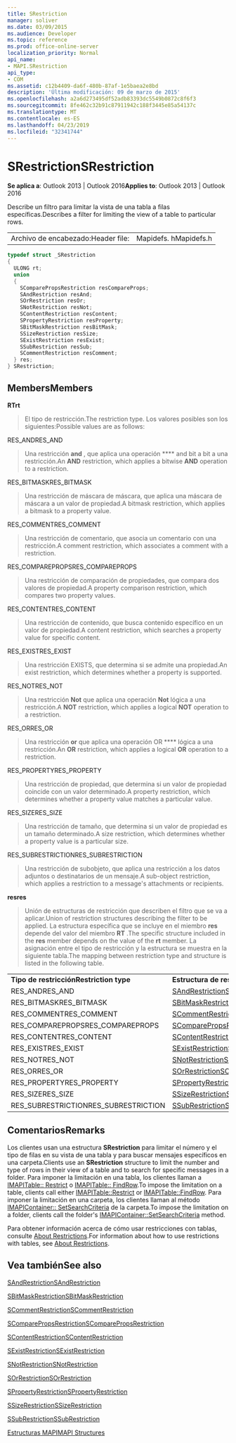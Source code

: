 ```yaml
---
title: SRestriction
manager: soliver
ms.date: 03/09/2015
ms.audience: Developer
ms.topic: reference
ms.prod: office-online-server
localization_priority: Normal
api_name:
- MAPI.SRestriction
api_type:
- COM
ms.assetid: c12b4409-da6f-480b-87af-1e5baea2e8bd
description: 'Última modificación: 09 de marzo de 2015'
ms.openlocfilehash: a2a6d273495df52adb83393dc5549b0872c8f6f3
ms.sourcegitcommit: 8fe462c32b91c87911942c188f3445e85a54137c
ms.translationtype: MT
ms.contentlocale: es-ES
ms.lasthandoff: 04/23/2019
ms.locfileid: "32341744"
---
```

# <a name="srestriction"></a><span data-ttu-id="edc20-103">SRestriction</span><span class="sxs-lookup"><span data-stu-id="edc20-103">SRestriction</span></span>

  
  
<span data-ttu-id="edc20-104">**Se aplica a**: Outlook 2013 | Outlook 2016</span><span class="sxs-lookup"><span data-stu-id="edc20-104">**Applies to**: Outlook 2013 | Outlook 2016</span></span> 
  
<span data-ttu-id="edc20-105">Describe un filtro para limitar la vista de una tabla a filas específicas.</span><span class="sxs-lookup"><span data-stu-id="edc20-105">Describes a filter for limiting the view of a table to particular rows.</span></span> 
  
|||
|:-----|:-----|
|<span data-ttu-id="edc20-106">Archivo de encabezado:</span><span class="sxs-lookup"><span data-stu-id="edc20-106">Header file:</span></span>  <br/> |<span data-ttu-id="edc20-107">Mapidefs. h</span><span class="sxs-lookup"><span data-stu-id="edc20-107">Mapidefs.h</span></span>  <br/> |
   
```cpp
typedef struct _SRestriction
{
  ULONG rt;
  union
  {
    SComparePropsRestriction resCompareProps;
    SAndRestriction resAnd;
    SOrRestriction resOr;
    SNotRestriction resNot;
    SContentRestriction resContent;
    SPropertyRestriction resProperty;
    SBitMaskRestriction resBitMask;
    SSizeRestriction resSize;
    SExistRestriction resExist;
    SSubRestriction resSub;
    SCommentRestriction resComment;
  } res;
} SRestriction;

```

## <a name="members"></a><span data-ttu-id="edc20-108">Members</span><span class="sxs-lookup"><span data-stu-id="edc20-108">Members</span></span>

 <span data-ttu-id="edc20-109">**RT**</span><span class="sxs-lookup"><span data-stu-id="edc20-109">**rt**</span></span>
  
> <span data-ttu-id="edc20-110">El tipo de restricción.</span><span class="sxs-lookup"><span data-stu-id="edc20-110">The restriction type.</span></span> <span data-ttu-id="edc20-111">Los valores posibles son los siguientes:</span><span class="sxs-lookup"><span data-stu-id="edc20-111">Possible values are as follows:</span></span> 
    
<span data-ttu-id="edc20-112">RES_AND</span><span class="sxs-lookup"><span data-stu-id="edc20-112">RES_AND</span></span> 
  
> <span data-ttu-id="edc20-113">Una restricción **and** , que aplica una operación \*\*\*\* and bit a bit a una restricción.</span><span class="sxs-lookup"><span data-stu-id="edc20-113">An **AND** restriction, which applies a bitwise **AND** operation to a restriction.</span></span> 
    
<span data-ttu-id="edc20-114">RES_BITMASK</span><span class="sxs-lookup"><span data-stu-id="edc20-114">RES_BITMASK</span></span> 
  
> <span data-ttu-id="edc20-115">Una restricción de máscara de máscara, que aplica una máscara de máscara a un valor de propiedad.</span><span class="sxs-lookup"><span data-stu-id="edc20-115">A bitmask restriction, which applies a bitmask to a property value.</span></span>
    
<span data-ttu-id="edc20-116">RES_COMMENT</span><span class="sxs-lookup"><span data-stu-id="edc20-116">RES_COMMENT</span></span> 
  
> <span data-ttu-id="edc20-117">Una restricción de comentario, que asocia un comentario con una restricción.</span><span class="sxs-lookup"><span data-stu-id="edc20-117">A comment restriction, which associates a comment with a restriction.</span></span>
    
<span data-ttu-id="edc20-118">RES_COMPAREPROPS</span><span class="sxs-lookup"><span data-stu-id="edc20-118">RES_COMPAREPROPS</span></span> 
  
> <span data-ttu-id="edc20-119">Una restricción de comparación de propiedades, que compara dos valores de propiedad.</span><span class="sxs-lookup"><span data-stu-id="edc20-119">A property comparison restriction, which compares two property values.</span></span>
    
<span data-ttu-id="edc20-120">RES_CONTENT</span><span class="sxs-lookup"><span data-stu-id="edc20-120">RES_CONTENT</span></span> 
  
> <span data-ttu-id="edc20-121">Una restricción de contenido, que busca contenido específico en un valor de propiedad.</span><span class="sxs-lookup"><span data-stu-id="edc20-121">A content restriction, which searches a property value for specific content.</span></span>
    
<span data-ttu-id="edc20-122">RES_EXIST</span><span class="sxs-lookup"><span data-stu-id="edc20-122">RES_EXIST</span></span> 
  
> <span data-ttu-id="edc20-123">Una restricción EXISTS, que determina si se admite una propiedad.</span><span class="sxs-lookup"><span data-stu-id="edc20-123">An exist restriction, which determines whether a property is supported.</span></span>
    
<span data-ttu-id="edc20-124">RES_NOT</span><span class="sxs-lookup"><span data-stu-id="edc20-124">RES_NOT</span></span> 
  
> <span data-ttu-id="edc20-125">Una restricción **Not** que aplica una operación **Not** lógica a una restricción.</span><span class="sxs-lookup"><span data-stu-id="edc20-125">A **NOT** restriction, which applies a logical **NOT** operation to a restriction.</span></span> 
    
<span data-ttu-id="edc20-126">RES_OR</span><span class="sxs-lookup"><span data-stu-id="edc20-126">RES_OR</span></span> 
  
> <span data-ttu-id="edc20-127">Una restricción **or** que aplica una operación OR \*\*\*\* lógica a una restricción.</span><span class="sxs-lookup"><span data-stu-id="edc20-127">An **OR** restriction, which applies a logical **OR** operation to a restriction.</span></span> 
    
<span data-ttu-id="edc20-128">RES_PROPERTY</span><span class="sxs-lookup"><span data-stu-id="edc20-128">RES_PROPERTY</span></span> 
  
> <span data-ttu-id="edc20-129">Una restricción de propiedad, que determina si un valor de propiedad coincide con un valor determinado.</span><span class="sxs-lookup"><span data-stu-id="edc20-129">A property restriction, which determines whether a property value matches a particular value.</span></span>
    
<span data-ttu-id="edc20-130">RES_SIZE</span><span class="sxs-lookup"><span data-stu-id="edc20-130">RES_SIZE</span></span> 
  
> <span data-ttu-id="edc20-131">Una restricción de tamaño, que determina si un valor de propiedad es un tamaño determinado.</span><span class="sxs-lookup"><span data-stu-id="edc20-131">A size restriction, which determines whether a property value is a particular size.</span></span>
    
<span data-ttu-id="edc20-132">RES_SUBRESTRICTION</span><span class="sxs-lookup"><span data-stu-id="edc20-132">RES_SUBRESTRICTION</span></span> 
  
> <span data-ttu-id="edc20-133">Una restricción de subobjeto, que aplica una restricción a los datos adjuntos o destinatarios de un mensaje.</span><span class="sxs-lookup"><span data-stu-id="edc20-133">A sub-object restriction, which applies a restriction to a message's attachments or recipients.</span></span>
    
 <span data-ttu-id="edc20-134">**res**</span><span class="sxs-lookup"><span data-stu-id="edc20-134">**res**</span></span>
  
> <span data-ttu-id="edc20-135">Unión de estructuras de restricción que describen el filtro que se va a aplicar.</span><span class="sxs-lookup"><span data-stu-id="edc20-135">Union of restriction structures describing the filter to be applied.</span></span> <span data-ttu-id="edc20-136">La estructura específica que se incluye en el miembro **res** depende del valor del miembro **RT** .</span><span class="sxs-lookup"><span data-stu-id="edc20-136">The specific structure included in the **res** member depends on the value of the **rt** member.</span></span> <span data-ttu-id="edc20-137">La asignación entre el tipo de restricción y la estructura se muestra en la siguiente tabla.</span><span class="sxs-lookup"><span data-stu-id="edc20-137">The mapping between restriction type and structure is listed in the following table.</span></span> 
    
|||
|:-----|:-----|
|<span data-ttu-id="edc20-138">**Tipo de restricción**</span><span class="sxs-lookup"><span data-stu-id="edc20-138">**Restriction type**</span></span> <br/> |<span data-ttu-id="edc20-139">**Estructura de restricción**</span><span class="sxs-lookup"><span data-stu-id="edc20-139">**Restriction structure**</span></span> <br/> |
|<span data-ttu-id="edc20-140">RES_AND</span><span class="sxs-lookup"><span data-stu-id="edc20-140">RES_AND</span></span>  <br/> |[<span data-ttu-id="edc20-141">SAndRestriction</span><span class="sxs-lookup"><span data-stu-id="edc20-141">SAndRestriction</span></span>](sandrestriction.md) <br/> |
|<span data-ttu-id="edc20-142">RES_BITMASK</span><span class="sxs-lookup"><span data-stu-id="edc20-142">RES_BITMASK</span></span>  <br/> |[<span data-ttu-id="edc20-143">SBitMaskRestriction</span><span class="sxs-lookup"><span data-stu-id="edc20-143">SBitMaskRestriction</span></span>](sbitmaskrestriction.md) <br/> |
|<span data-ttu-id="edc20-144">RES_COMMENT</span><span class="sxs-lookup"><span data-stu-id="edc20-144">RES_COMMENT</span></span>  <br/> |[<span data-ttu-id="edc20-145">SCommentRestriction</span><span class="sxs-lookup"><span data-stu-id="edc20-145">SCommentRestriction</span></span>](scommentrestriction.md) <br/> |
|<span data-ttu-id="edc20-146">RES_COMPAREPROPS</span><span class="sxs-lookup"><span data-stu-id="edc20-146">RES_COMPAREPROPS</span></span>  <br/> |[<span data-ttu-id="edc20-147">SComparePropsRestriction</span><span class="sxs-lookup"><span data-stu-id="edc20-147">SComparePropsRestriction</span></span>](scomparepropsrestriction.md) <br/> |
|<span data-ttu-id="edc20-148">RES_CONTENT</span><span class="sxs-lookup"><span data-stu-id="edc20-148">RES_CONTENT</span></span>  <br/> |[<span data-ttu-id="edc20-149">SContentRestriction</span><span class="sxs-lookup"><span data-stu-id="edc20-149">SContentRestriction</span></span>](scontentrestriction.md) <br/> |
|<span data-ttu-id="edc20-150">RES_EXIST</span><span class="sxs-lookup"><span data-stu-id="edc20-150">RES_EXIST</span></span>  <br/> |[<span data-ttu-id="edc20-151">SExistRestriction</span><span class="sxs-lookup"><span data-stu-id="edc20-151">SExistRestriction</span></span>](sexistrestriction.md) <br/> |
|<span data-ttu-id="edc20-152">RES_NOT</span><span class="sxs-lookup"><span data-stu-id="edc20-152">RES_NOT</span></span>  <br/> |[<span data-ttu-id="edc20-153">SNotRestriction</span><span class="sxs-lookup"><span data-stu-id="edc20-153">SNotRestriction</span></span>](snotrestriction.md) <br/> |
|<span data-ttu-id="edc20-154">RES_OR</span><span class="sxs-lookup"><span data-stu-id="edc20-154">RES_OR</span></span>  <br/> |[<span data-ttu-id="edc20-155">SOrRestriction</span><span class="sxs-lookup"><span data-stu-id="edc20-155">SOrRestriction</span></span>](sorrestriction.md) <br/> |
|<span data-ttu-id="edc20-156">RES_PROPERTY</span><span class="sxs-lookup"><span data-stu-id="edc20-156">RES_PROPERTY</span></span>  <br/> |[<span data-ttu-id="edc20-157">SPropertyRestriction</span><span class="sxs-lookup"><span data-stu-id="edc20-157">SPropertyRestriction</span></span>](spropertyrestriction.md) <br/> |
|<span data-ttu-id="edc20-158">RES_SIZE</span><span class="sxs-lookup"><span data-stu-id="edc20-158">RES_SIZE</span></span>  <br/> |[<span data-ttu-id="edc20-159">SSizeRestriction</span><span class="sxs-lookup"><span data-stu-id="edc20-159">SSizeRestriction</span></span>](ssizerestriction.md) <br/> |
|<span data-ttu-id="edc20-160">RES_SUBRESTRICTION</span><span class="sxs-lookup"><span data-stu-id="edc20-160">RES_SUBRESTRICTION</span></span>  <br/> |[<span data-ttu-id="edc20-161">SSubRestriction</span><span class="sxs-lookup"><span data-stu-id="edc20-161">SSubRestriction</span></span>](ssubrestriction.md) <br/> |
   
## <a name="remarks"></a><span data-ttu-id="edc20-162">Comentarios</span><span class="sxs-lookup"><span data-stu-id="edc20-162">Remarks</span></span>

<span data-ttu-id="edc20-163">Los clientes usan una estructura **SRestriction** para limitar el número y el tipo de filas en su vista de una tabla y para buscar mensajes específicos en una carpeta.</span><span class="sxs-lookup"><span data-stu-id="edc20-163">Clients use an **SRestriction** structure to limit the number and type of rows in their view of a table and to search for specific messages in a folder.</span></span> <span data-ttu-id="edc20-164">Para imponer la limitación en una tabla, los clientes llaman a [IMAPITable:: Restrict](imapitable-restrict.md) o [IMAPITable:: FindRow](imapitable-findrow.md).</span><span class="sxs-lookup"><span data-stu-id="edc20-164">To impose the limitation on a table, clients call either [IMAPITable::Restrict](imapitable-restrict.md) or [IMAPITable::FindRow](imapitable-findrow.md).</span></span> <span data-ttu-id="edc20-165">Para imponer la limitación en una carpeta, los clientes llaman al método [IMAPIContainer:: SetSearchCriteria](imapicontainer-setsearchcriteria.md) de la carpeta.</span><span class="sxs-lookup"><span data-stu-id="edc20-165">To impose the limitation on a folder, clients call the folder's [IMAPIContainer::SetSearchCriteria](imapicontainer-setsearchcriteria.md) method.</span></span> 
  
<span data-ttu-id="edc20-166">Para obtener información acerca de cómo usar restricciones con tablas, consulte [About Restrictions](about-restrictions.md).</span><span class="sxs-lookup"><span data-stu-id="edc20-166">For information about how to use restrictions with tables, see [About Restrictions](about-restrictions.md).</span></span> 
  
## <a name="see-also"></a><span data-ttu-id="edc20-167">Vea también</span><span class="sxs-lookup"><span data-stu-id="edc20-167">See also</span></span>



[<span data-ttu-id="edc20-168">SAndRestriction</span><span class="sxs-lookup"><span data-stu-id="edc20-168">SAndRestriction</span></span>](sandrestriction.md)
  
[<span data-ttu-id="edc20-169">SBitMaskRestriction</span><span class="sxs-lookup"><span data-stu-id="edc20-169">SBitMaskRestriction</span></span>](sbitmaskrestriction.md)
  
[<span data-ttu-id="edc20-170">SCommentRestriction</span><span class="sxs-lookup"><span data-stu-id="edc20-170">SCommentRestriction</span></span>](scommentrestriction.md)
  
[<span data-ttu-id="edc20-171">SComparePropsRestriction</span><span class="sxs-lookup"><span data-stu-id="edc20-171">SComparePropsRestriction</span></span>](scomparepropsrestriction.md)
  
[<span data-ttu-id="edc20-172">SContentRestriction</span><span class="sxs-lookup"><span data-stu-id="edc20-172">SContentRestriction</span></span>](scontentrestriction.md)
  
[<span data-ttu-id="edc20-173">SExistRestriction</span><span class="sxs-lookup"><span data-stu-id="edc20-173">SExistRestriction</span></span>](sexistrestriction.md)
  
[<span data-ttu-id="edc20-174">SNotRestriction</span><span class="sxs-lookup"><span data-stu-id="edc20-174">SNotRestriction</span></span>](snotrestriction.md)
  
[<span data-ttu-id="edc20-175">SOrRestriction</span><span class="sxs-lookup"><span data-stu-id="edc20-175">SOrRestriction</span></span>](sorrestriction.md)
  
[<span data-ttu-id="edc20-176">SPropertyRestriction</span><span class="sxs-lookup"><span data-stu-id="edc20-176">SPropertyRestriction</span></span>](spropertyrestriction.md)
  
[<span data-ttu-id="edc20-177">SSizeRestriction</span><span class="sxs-lookup"><span data-stu-id="edc20-177">SSizeRestriction</span></span>](ssizerestriction.md)
  
[<span data-ttu-id="edc20-178">SSubRestriction</span><span class="sxs-lookup"><span data-stu-id="edc20-178">SSubRestriction</span></span>](ssubrestriction.md)


[<span data-ttu-id="edc20-179">Estructuras MAPI</span><span class="sxs-lookup"><span data-stu-id="edc20-179">MAPI Structures</span></span>](mapi-structures.md)


